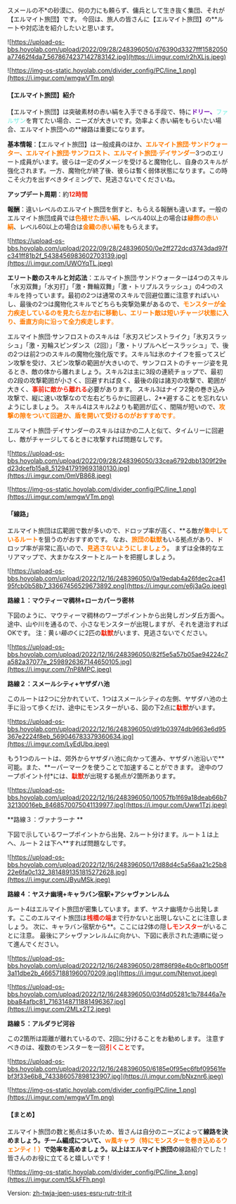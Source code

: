 スメールの不*の砂漠に、何の力にも頼らず、傭兵として生き抜く集団、それが【エルマイト旅団】です。 今回は、旅人の皆さんに【エルマイト旅団】の**ルートや対応法を紹介したいと思います。

![https://upload-os-bbs.hoyolab.com/upload/2022/09/28/248396050/d76390d3327fff1582050a77462f4da7_5678674237142783142.jpg](https://i.imgur.com/r2hXLjs.jpeg)



 

![https://img-os-static.hoyolab.com/divider_config/PC/line_1.png](https://i.imgur.com/wmgwVTm.png)



#### 【エルマイト旅団】紹介





【エルマイト旅団】は突破素材の赤い絹を入手できる手段で、特に<span style="color: rgb(112, 12, 178)">**ドリー、**</span><span style="color: rgb(109, 242, 227)">ファルザン</span>を育てたい場合、ニーズが大きいです。効率よく赤い絹をもらいたい場合、エルマイト旅団への**線路は重要になります。





**基本情報**：【エルマイト旅団】は一般成員のほか、<span style="color: rgb(255, 122, 0)">**エルマイト旅団·サンドウォーター、エルマイト旅団·サンフロスト、エルマイト旅団·デイサンダー**</span>3つのエリート成員がいます。彼らは一定のダメージを受けると魔物化し、自身のスキルが強化されます。一方、魔物化が終了後、彼らは暫く弱体状態になります。この時こそ火力を出すべきタイミングで、見逃さないでくださいね。





**アップデート周期**：約<span style="color: rgb(239, 34, 12)">**12時間**</span>





**報酬**：違いレベルのエルマイト旅団を倒すと、もらえる報酬も違います。一般のエルマイト旅団成員では<span style="color: rgb(255, 122, 0)">**色褪せた赤い絹**</span>、レベル40以上の場合は<span style="color: rgb(255, 122, 0)">**縁飾の赤い絹**</span>、レベル60以上の場合は<span style="color: rgb(255, 122, 0)">**金織の赤い絹**</span>をもらえます。

![https://upload-os-bbs.hoyolab.com/upload/2022/09/28/248396050/0e2ff272dcd3743dad97fc341ff81b2f_5438456983602703139.jpg](https://i.imgur.com/UWOYqTL.jpeg)



 



**エリート敵のスキルと対応法**：エルマイト旅団·サンドウォーターは4つのスキル「水刃双舞」「水刃打」「激・舞輪双舞」「激・トリプルスラッシュ」の4つのスキルを持っています。最初の2つは通常のスキルで回避位置に注意すればいいし、最後の2つは魔物化スキルでどちらも突撃効果があるので、<span style="color: rgb(255, 122, 0)">**モンスターが全力疾走しているのを見たら左か右に移動し、エリート敵は短いチャージ状態に入り、垂直方向に沿って全力疾走します**</span><span style="color: rgb(255, 122, 0)">。</span>





エルマイト旅団·サンフロストのスキルは「氷刃スピンストライク」「氷刃スラッシュ」「激・刃輪スピンダンス（2回）」「激・トリプルヘビースラッシュ」で、後の2つは前2つのスキルの魔物化強化版です。スキル1は氷のナイフを振ってスピン攻撃を受け、スピン攻撃の範囲が大きいので、サンフロストのチャージ姿を見るとき、敵の体から離れましょう。スキル2は主に3段の連続チョップで、最初の2段の攻撃範囲が小さく、回避すれば良く、最後の段は諸刃の攻撃で、範囲が大きく、<span style="color: rgb(239, 34, 12)">**事前に敵から離れる**</span>必要があります。 スキル3はナイフ2発の巻き込み攻撃で、縦に速い攻撃なので左右どちらかに回避し、2**避することを忘れないようにしましょう。 スキル4はスキル2よりも範囲が広く、間隔が短いので、<span style="color: rgb(255, 122, 0)">**攻撃の隙をついて回避か、盾を開いて受けるのがおすすめです**</span><span style="color: rgb(255, 122, 0)">。</span>





エルマイト旅団·デイサンダーのスキルはほかの二人と似て、タイムリーに回避し、敵がチャージしてるときに攻撃すれば問題なしです。

![https://upload-os-bbs.hoyolab.com/upload/2022/09/28/248396050/33cea6792dbb1309f29ed23dcefb15a8_5129417919693180130.jpg](https://i.imgur.com/0mVB868.jpeg)



 

![https://img-os-static.hoyolab.com/divider_config/PC/line_1.png](https://i.imgur.com/wmgwVTm.png)



#### **「線路」**





エルマイト旅団は広範囲で数が多いので、ドロップ率が高く、**る敵が<span style="color: rgb(255, 122, 0)">**集中しているルート**</span>を狙うのがおすすめです。 なお、<span style="color: rgb(255, 122, 0)">**旅団の駄獣**</span>もいる拠点があり、ドロップ率が非常に高いので、<span style="color: rgb(255, 122, 0)">**見逃さないようにしましょう**</span>。 まずは全体的なエリアマップで、大まかなスタートとルートを把握しましょう。

![https://upload-os-bbs.hoyolab.com/upload/2022/12/16/248396050/0a19edab4a26fdec2ca4195fcb0b58b7_33667456529673892.png](https://i.imgur.com/e6j3aGo.jpeg)

 



**路線１：マウティーマ稠林+ローカパーラ密林**



下図のように、マウティーマ稠林のワープポイントから出発しガンダ丘方面へ。途中、山や川を通るので、小さなモンスターが出現しますが、それを退治すればOKです。 注：黄*い箱の*くに2匹の<span style="color: rgb(239, 34, 12)">**駄獣**</span>がいます、見逃さないでください。

![https://upload-os-bbs.hoyolab.com/upload/2022/12/16/248396050/82f5e5a57b05ae94224c7a582a37077e_2598926367144650105.jpg](https://i.imgur.com/7nP8MPC.jpeg)





**路線２：スメールシティ+ヤザダハ池**





このルートは2つに分かれていて、1つはスメールシティの左側、ヤザダハ池の土手に沿って歩くだけ、途中にモンスターがいる、図の下2点に<span style="color: rgb(239, 34, 12)">**駄獣**</span>がいます。

![https://upload-os-bbs.hoyolab.com/upload/2022/12/16/248396050/d91b03974db9663e6d95367e2224f8eb_569046783379360634.jpg](https://i.imgur.com/LyEdUbq.jpeg)



 

もう1つのルートは、郊外からヤザダハ池に向かって進み、ヤザダハ池沿いで**可能。また、**ーパーマークを使うことで加速することができます。 途中のワープポイント付*には、<span style="color: rgb(239, 34, 12)">**駄獣**</span>が出現する拠点が2箇所あります。

![https://upload-os-bbs.hoyolab.com/upload/2022/12/16/248396050/10057fb1f69a18deab66b732130016eb_8468570075041139977.jpg](https://i.imgur.com/Uww1Tzj.jpeg)



 

**路線３：ヴァナラーナ **





下図で示しているワープポイントから出発、2ルート分けます。ルート１は上へ、ルート２は下へ**すれば問題なしです。

![https://upload-os-bbs.hoyolab.com/upload/2022/12/16/248396050/17d88d4c5a56aa21c25b822e6fa0c132_3814891351815272628.jpg](https://i.imgur.com/JByuMSk.jpeg)



 

**路線４：ヤスナ幽境+キャラバン宿駅+アシャヴァンレルム**





ルート4はエルマイト旅団が密集しています。まず、ヤスナ幽境から出発します。ここのエルマイト旅団は<span style="color: rgb(239, 34, 12)">**桟橋の端**</span>まで行かないと出現しないことに注意しましょう。 次に、キャラバン宿駅から**。ここには2体の隠<span style="color: rgb(239, 34, 12)">**しモンスター**</span>がいることに注意。 最後にアシャヴァンレルムに向かい、下図に表示された道順に従って進んでください。

![https://upload-os-bbs.hoyolab.com/upload/2022/12/16/248396050/28ff86f98e4b0c8f1b005ff3a11dbe2b_466571881960070209.jpg](https://i.imgur.com/Ntenvot.jpeg)



![https://upload-os-bbs.hoyolab.com/upload/2022/12/16/248396050/03f4d05281c1b78446a7ebba84afbc81_7163148711881496367.jpg](https://i.imgur.com/2MLx2T2.jpeg)



 



**路線５：アルダラビ河谷**





この2箇所は距離が離れているので、2回に分けることをお勧めします。 注意すべきのは、複数のモンスターを一回<span style="color: rgb(239, 34, 12)">**引くこと**</span>です。

![https://upload-os-bbs.hoyolab.com/upload/2022/12/16/248396050/6185e0f95ec6fbf09561febf3f33e6b8_743386057898123907.jpg](https://i.imgur.com/bNxznr6.jpeg)



 

![https://img-os-static.hoyolab.com/divider_config/PC/line_1.png](https://i.imgur.com/wmgwVTm.png)





#### **【まとめ】**

エルマイト旅団の数と拠点は多いため、皆さんは自分のニーズによって**線路を決めましょう。チーム編成について、<span style="color: rgb(255, 122, 0)">**ｗ風キャラ（特にモンスターを巻き込めるウェンティ！）**</span>で効率を高めましょう。以上はエルマイト旅団の**線路紹介でした！皆さんのお役に立てると嬉しいです！

![https://img-os-static.hoyolab.com/divider_config/PC/line_3.png](https://i.imgur.com/t5LkFFh.png)

Version: [zh-tw](../9422055/article)[ja-jp](../9423533/article)[en-us](../9428838/article)[es-es](../9431062/article)[ru-ru](../9433199/article)[tr-tr](../14181100/article)[it-it](../14180853/article)

